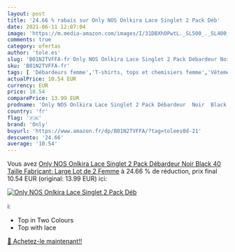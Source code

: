```yaml
---
layout: post
title: '24.66 % rabais sur Only NOS Onlkira Lace Singlet 2 Pack Déb'
date: 2021-06-11 12:07:04
image: 'https://m.media-amazon.com/images/I/31DBXhOPwtL._SL500_._SL400_.jpg'
comments: true
category: ofertas
author: 'tole.es'
slug: 'B01N2TVFFA-fr Only NOS Onlkira Lace Singlet 2 Pack Débardeur Noir Black...'
sku: 'B01N2TVFFA-fr'
tags: [ 'Débardeurs femme','T-shirts, tops et chemisiers femme','Vêtements','Vêtements femme','only', ]
actualPrice: 10.54 EUR
currency: EUR
price: 10.54
comparePrice: 13.99 EUR
prodname: 'Only NOS Onlkira Lace Singlet 2 Pack Débardeur  Noir  Black   40  Taille Fabricant: Large   Lot de 2  Femme'
country: 'fr'
flag: '🇫🇷'
brand: 'Only'
buyurl: 'https://www.amazon.fr/dp/B01N2TVFFA/?tag=tolees0d-21'
descuento: '24.66'
average: '10.54'
---
```


Vous avez [Only NOS Onlkira Lace Singlet 2 Pack Débardeur  Noir  Black   40  Taille Fabricant: Large   Lot de 2  Femme](https://www.amazon.fr/dp/B01N2TVFFA/?tag=tolees0d-21)  à  24.66 % de réduction, prix final  10.54 EUR (original: 13.99 EUR) ici:

[![Only NOS Onlkira Lace Singlet 2 Pack Déb](https://m.media-amazon.com/images/I/31DBXhOPwtL._SL500_._SL400_.jpg)](https://www.amazon.fr/dp/B01N2TVFFA/?tag=tolees0d-21)

ℹ️:

- Top in Two Colours
- Top with lace

[🛒 Achetez-le maintenant!!](https://www.amazon.fr/dp/B01N2TVFFA/?tag=tolees0d-21)

